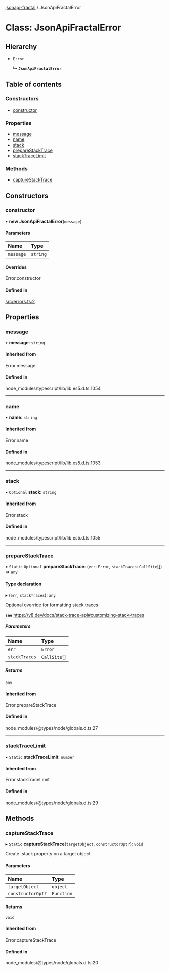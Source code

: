 [jsonapi-fractal](../README.md) / JsonApiFractalError

# Class: JsonApiFractalError

## Hierarchy

- `Error`

  ↳ **`JsonApiFractalError`**

## Table of contents

### Constructors

- [constructor](JsonApiFractalError.md#constructor)

### Properties

- [message](JsonApiFractalError.md#message)
- [name](JsonApiFractalError.md#name)
- [stack](JsonApiFractalError.md#stack)
- [prepareStackTrace](JsonApiFractalError.md#preparestacktrace)
- [stackTraceLimit](JsonApiFractalError.md#stacktracelimit)

### Methods

- [captureStackTrace](JsonApiFractalError.md#capturestacktrace)

## Constructors

### constructor

• **new JsonApiFractalError**(`message`)

#### Parameters

| Name      | Type     |
| :-------- | :------- |
| `message` | `string` |

#### Overrides

Error.constructor

#### Defined in

[src/errors.ts:2](https://github.com/andersondanilo/jsonapi-fractal/blob/43f9c51/src/errors.ts#L2)

## Properties

### message

• **message**: `string`

#### Inherited from

Error.message

#### Defined in

node_modules/typescript/lib/lib.es5.d.ts:1054

---

### name

• **name**: `string`

#### Inherited from

Error.name

#### Defined in

node_modules/typescript/lib/lib.es5.d.ts:1053

---

### stack

• `Optional` **stack**: `string`

#### Inherited from

Error.stack

#### Defined in

node_modules/typescript/lib/lib.es5.d.ts:1055

---

### prepareStackTrace

▪ `Static` `Optional` **prepareStackTrace**: (`err`: `Error`, `stackTraces`: `CallSite`[]) => `any`

#### Type declaration

▸ (`err`, `stackTraces`): `any`

Optional override for formatting stack traces

**`see`** https://v8.dev/docs/stack-trace-api#customizing-stack-traces

##### Parameters

| Name          | Type         |
| :------------ | :----------- |
| `err`         | `Error`      |
| `stackTraces` | `CallSite`[] |

##### Returns

`any`

#### Inherited from

Error.prepareStackTrace

#### Defined in

node_modules/@types/node/globals.d.ts:27

---

### stackTraceLimit

▪ `Static` **stackTraceLimit**: `number`

#### Inherited from

Error.stackTraceLimit

#### Defined in

node_modules/@types/node/globals.d.ts:29

## Methods

### captureStackTrace

▸ `Static` **captureStackTrace**(`targetObject`, `constructorOpt?`): `void`

Create .stack property on a target object

#### Parameters

| Name              | Type       |
| :---------------- | :--------- |
| `targetObject`    | `object`   |
| `constructorOpt?` | `Function` |

#### Returns

`void`

#### Inherited from

Error.captureStackTrace

#### Defined in

node_modules/@types/node/globals.d.ts:20
